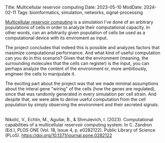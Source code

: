 Title: Multicellular reservoir computing
Date: 2023-05-10
ModDate: 2024-02-11
Tags: bioinformatics, simulation, networks, signal-processing

<a target="_blank" href="https://doi.org/10.1371/journal.pone.0282122">Multicellular reservoir computing</a> is a simulation I've done of an arbitrary populations of cells in order to analyze their computational capacity. In other words, can an arbitrarily given population of cells be used as a computational device with its enviroment as input.

The project concludes that indeed this is possible and analyzes factors that maximize computational performance. And what kind of useful computation can you do in this scenario? Given that the environment (meaning, the surrounding molecules that the cells can register) is the input, you can perhaps analyze the content of the environment or, more ambitiously, engineer the cells to manipulate it.

The exciting part about the project was that we made minimal assumptions about the interal gene "wiring" of the cells (how the genes are regulated), since that was randomly generated in every simulation per cell strain. And despite that, we were able to derive useful computation from the cell population by simply observing the environment and their secreted signals.
<br/>
<br/>
<div class="citation">
Nikolić, V., Echlin, M., Aguilar, B., & Shmulevich, I. (2023). Computational capabilities of a multicellular reservoir computing system. In C. Zandron (Ed.), PLOS ONE (Vol. 18, Issue 4, p. e0282122). Public Library of Science (PLoS). <a target="_blank" href="https://doi.org/10.1371/journal.pone.0282122">https://doi.org/10.1371/journal.pone.0282122</a>
</div>
